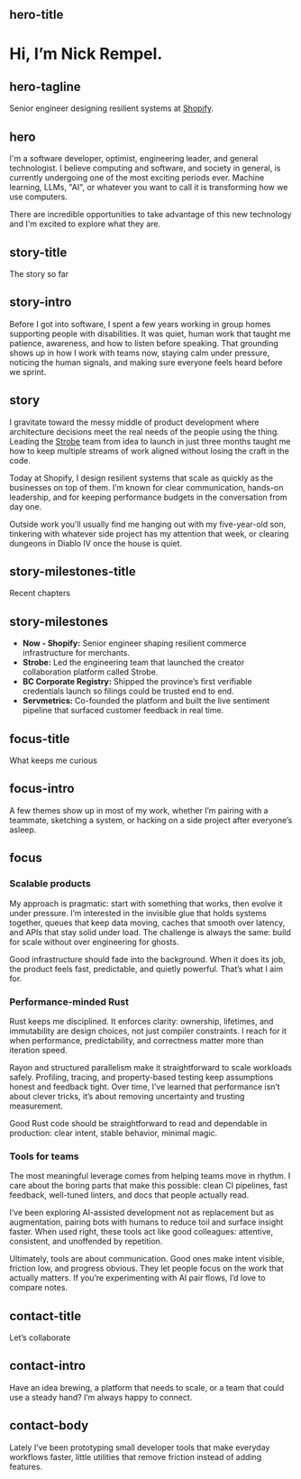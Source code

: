 ## hero-title
# Hi, I’m Nick Rempel.

## hero-tagline
 Senior engineer designing resilient systems at [Shopify](https://shopify.com).

## hero
I'm a software developer, optimist, engineering leader, and general technologist. I believe computing and software, and society in general, is currently undergoing one of the most exciting periods ever. Machine learning, LLMs, "AI", or whatever you want to call it is transforming how we use computers.

There are incredible opportunities to take advantage of this new technology and I'm excited to explore what they are.

## story-title
The story so far

## story-intro
Before I got into software, I spent a few years working in group homes supporting people with disabilities. It was quiet, human work that taught me patience, awareness, and how to listen before speaking. That grounding shows up in how I work with teams now, staying calm under pressure, noticing the human signals, and making sure everyone feels heard before we sprint.

## story
I gravitate toward the messy middle of product development where architecture decisions meet the real needs of the people using the thing. Leading the [Strobe](https://strobe.app) team from idea to launch in just three months taught me how to keep multiple streams of work aligned without losing the craft in the code.

Today at Shopify, I design resilient systems that scale as quickly as the businesses on top of them. I’m known for clear communication, hands-on leadership, and for keeping performance budgets in the conversation from day one.

Outside work you’ll usually find me hanging out with my five-year-old son, tinkering with whatever side project has my attention that week, or clearing dungeons in Diablo IV once the house is quiet.

## story-milestones-title
Recent chapters

## story-milestones
- **Now - Shopify:** Senior engineer shaping resilient commerce infrastructure for merchants.
- **Strobe:** Led the engineering team that launched the creator collaboration platform called Strobe.
- **BC Corporate Registry:** Shipped the province’s first verifiable credentials launch so filings could be trusted end to end.
- **Servmetrics:** Co-founded the platform and built the live sentiment pipeline that surfaced customer feedback in real time.

## focus-title
What keeps me curious

## focus-intro
A few themes show up in most of my work, whether I’m pairing with a teammate, sketching a system, or hacking on a side project after everyone’s asleep.

## focus
### Scalable products
My approach is pragmatic: start with something that works, then evolve it under pressure. I’m interested in the invisible glue that holds systems together, queues that keep data moving, caches that smooth over latency, and APIs that stay solid under load. The challenge is always the same: build for scale without over engineering for ghosts.

Good infrastructure should fade into the background. When it does its job, the product feels fast, predictable, and quietly powerful. That’s what I aim for.

### Performance-minded Rust
Rust keeps me disciplined. It enforces clarity: ownership, lifetimes, and immutability are design choices, not just compiler constraints. I reach for it when performance, predictability, and correctness matter more than iteration speed.

Rayon and structured parallelism make it straightforward to scale workloads safely. Profiling, tracing, and property-based testing keep assumptions honest and feedback tight. Over time, I’ve learned that performance isn’t about clever tricks, it’s about removing uncertainty and trusting measurement.

Good Rust code should be straightforward to read and dependable in production: clear intent, stable behavior, minimal magic.

### Tools for teams
The most meaningful leverage comes from helping teams move in rhythm. I care about the boring parts that make this possible: clean CI pipelines, fast feedback, well-tuned linters, and docs that people actually read.

I’ve been exploring AI-assisted development not as replacement but as augmentation, pairing bots with humans to reduce toil and surface insight faster. When used right, these tools act like good colleagues: attentive, consistent, and unoffended by repetition.

Ultimately, tools are about communication. Good ones make intent visible, friction low, and progress obvious. They let people focus on the work that actually matters. If you’re experimenting with AI pair flows, I’d love to compare notes.

## contact-title
Let’s collaborate

## contact-intro
Have an idea brewing, a platform that needs to scale, or a team that could use a steady hand? I’m always happy to connect.

## contact-body
Lately I’ve been prototyping small developer tools that make everyday workflows faster, little utilities that remove friction instead of adding features.
